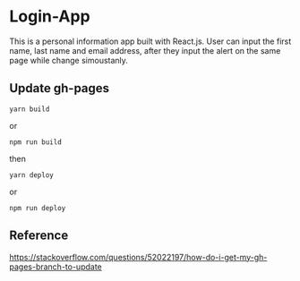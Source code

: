 # Login-App

This is a personal information app built with React.js. User can input the first name, last name and email address, after they input the alert on the same page while change simoustanly.

## Update gh-pages
```
yarn build
```
or

```
npm run build
```

then

```
yarn deploy
```
or
```
npm run deploy

```

## Reference
https://stackoverflow.com/questions/52022197/how-do-i-get-my-gh-pages-branch-to-update
